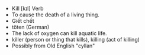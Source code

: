 - Kill	[kɪl]	Verb	
- To cause the death of a living thing.
- Giết chết
- töten (German)
- The lack of oxygen can kill aquatic life.
- killer (person or thing that kills), killing (act of killing)
- Possibly from Old English "cyllan"